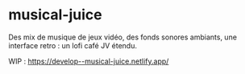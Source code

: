 # musical-juice
Des mix de musique de jeux vidéo, des fonds sonores ambiants, une interface retro : un lofi café JV étendu.


WIP : https://develop--musical-juice.netlify.app/
